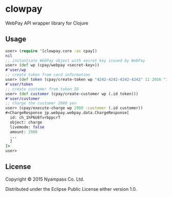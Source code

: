 # clowpay

WebPay API wrapper library for Clojure

## Usage

```clojure
user> (require '[clowpay.core :as cpay])
nil
;; instantiate WebPay object with secret key issued by WebPay
user> (def wp (cpay/webpay <secret-key>))
#'user/wp
;; create token from card information
user> (def token (cpay/create-token wp "4242-4242-4242-4242" 11 2016 "123" "SHOGO OHTA"))
#'user/token
;; create customer from token ID
user> (def customer (cpay/create-customer wp (.id token)))
#'user/customer
;; charge the customer 2980 yen
user> (cpay/execute-charge wp 2980 :customer (.id customer))
#<ChargeResponse jp.webpay.webpay.data.ChargeResponse[
  id: ch_1hP6U8fvrbppcrT
  object: charge
  livemode: false
  amount: 2980
  ...
  ]
]>
user> 
```

## License

Copyright © 2015 Nyampass Co. Ltd.

Distributed under the Eclipse Public License either version 1.0.
